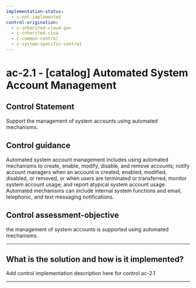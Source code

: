 ```yaml
---
implementation-status:
  - c-not-implemented
control-origination:
  - c-inherited-cloud-gov
  - c-inherited-cisa
  - c-common-control
  - c-system-specific-control
---
```


# ac-2.1 - \[catalog\] Automated System Account Management

## Control Statement

Support the management of system accounts using automated mechanisms.

## Control guidance

Automated system account management includes using automated mechanisms to create, enable, modify, disable, and remove accounts; notify account managers when an account is created, enabled, modified, disabled, or removed, or when users are terminated or transferred; monitor system account usage; and report atypical system account usage. Automated mechanisms can include internal system functions and email, telephonic, and text messaging notifications.

## Control assessment-objective

the management of system accounts is supported using automated mechanisms.

______________________________________________________________________

## What is the solution and how is it implemented?

Add control implementation description here for control ac-2.1

______________________________________________________________________
